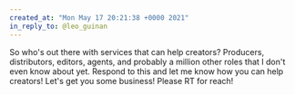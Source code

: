 ```yaml
---
created_at: "Mon May 17 20:21:38 +0000 2021"
in_reply_to: @leo_guinan
---
```


So who's out there with services that can help creators? Producers, distributors, editors, agents, and probably a million other roles that I don't even know about yet. Respond to this and let me know how you can help creators! Let's get you some business! Please RT for reach!